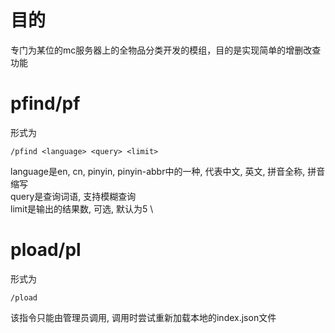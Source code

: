 # 目的
专门为某位的mc服务器上的全物品分类开发的模组，目的是实现简单的增删改查功能
# pfind/pf
形式为
```
/pfind <language> <query> <limit>
```
language是en, cn, pinyin, pinyin-abbr中的一种, 代表中文, 英文, 拼音全称, 拼音缩写 \
query是查询词语, 支持模糊查询 \
limit是输出的结果数, 可选, 默认为5 \

# pload/pl
形式为
```
/pload
```
该指令只能由管理员调用, 调用时尝试重新加载本地的index.json文件